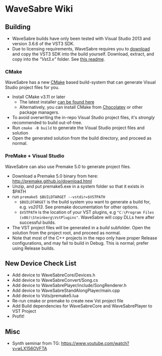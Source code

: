 # WaveSabre Wiki

## Building

- WaveSabre builds have only been tested with Visual Studio 2013 and version 3.6.6 of the VST3 SDK.
- Due to licensing requirements, WaveSabre requires you to [download](https://www.steinberg.net/sdk_downloads/vstsdk366_27_06_2016_build_61.zip) and copy the VST3 SDK into the build yourself. Download, extract, and copy into the *"Vst3.x"* folder. See [this readme](https://github.com/logicomacorp/WaveSabre/blob/master/Vst3.x/README).

### CMake

WaveSabre has a new [CMake](https://cmake.org/) based build-system that can generate Visual Studio project files for you.

- Install CMake v3.11 or later
  - The latest installer [can be found here](https://cmake.org/download/#latestbinary)
  - Alternatively, you can install CMake from [Chocolatey](https://chocolatey.org/) or other package managers.
- To avoid overwriting the in-repo Visual Studio project files, it's *strongly* recommended to build out-of-tree.
- Run `cmake -B build` to generate the Visual Studio project files and solution
- Open the generated solution from the build directory, and proceed as normal.

### PreMake + Visual Studio

WaveSabre can also use Premake 5.0 to generate project files.
- Download a Premake 5.0 binary from here: http://premake.github.io/download.html
- Unzip, and put premake5.exe in a system folder so that it exists in $PATH
- run `premake5 $BUILDTARGET --vstdir=$VSTPATH`
  - `$BUILDTARGET` is the build system you want to generate a build for, e.g. *vs2013*. See premake documentation for other options.
  - `$VSTPATH` is the location of your VST plugins, e.g `"C:\Program Files (x86)\Steinberg\VstPlugins"`. WaveSabre will copy DLLs here after successful builds.
- The VST project files will be generated in a *build* subfolder. Open the solution from the project root, and proceed as normal.
- Note that most of the C++ projects in the repo only have proper Release configurations, and may fail to build in Debug. This is normal; prefer using Release builds.

## New Device Check List

- Add device to WaveSabreCore/Devices.h
- Add device to WaveSabreConvert/Song.cs
- Add device to WaveSabrePlayer/include/SongRenderer.h
- Add device to WaveSabreStandAlongPlayer/main.cpp
- Add device to Vsts/premake5.lua
- Re-run cmake or premake to create new Vst project file
- Add Build dependencies for WaveSabreCore and WaveSabrePlayer to VST Project
- Profit!


## Misc
- Synth seminar from TG: https://www.youtube.com/watch?v=wLX156OVFTA
